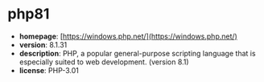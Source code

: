# php81

- **homepage**: [https://windows.php.net/](https://windows.php.net/)
- **version**: 8.1.31
- **description**: PHP, a popular general-purpose scripting language that is especially suited to web development. (version 8.1)
- **license**: PHP-3.01

